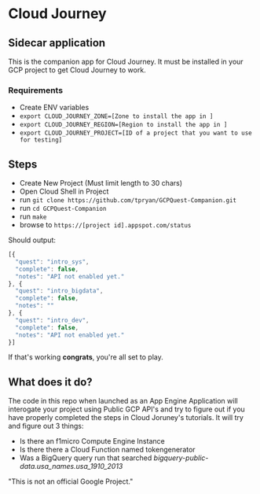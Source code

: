 # Cloud Journey
## Sidecar application
This is the companion app for Cloud Journey. 
It must be installed in your GCP project to get Cloud Journey to work. 

### Requirements
* Create ENV variables
* `export CLOUD_JOURNEY_ZONE=[Zone to install the app in ]`
* `export CLOUD_JOURNEY_REGION=[Region to install the app in ]`
* `export CLOUD_JOURNEY_PROJECT=[ID of a project that you want to use for testing]`

## Steps
* Create New Project (Must limit length to 30 chars)
* Open Cloud Shell in Project
* run `git clone https://github.com/tpryan/GCPQuest-Companion.git`
* run `cd GCPQuest-Companion`
* run `make`
* browse to `https://[project id].appspot.com/status`

Should output: 

```js
[{
  "quest": "intro_sys",
  "complete": false,
  "notes": "API not enabled yet."
}, {
  "quest": "intro_bigdata",
  "complete": false,
  "notes": ""
}, {
  "quest": "intro_dev",
  "complete": false,
  "notes": "API not enabled yet."
}]
```

If that's working **congrats**, you're all set to play. 

## What does it do? 
The code in this repo when launched as an App Engine Application will 
interogate your project using Public GCP API's and try to figure out if you 
have properly completed the steps in Cloud Joruney's tutorials. It will try and 
figure out 3 things:

* Is there an f1micro Compute Engine Instance
* Is there there a Cloud Function named tokengenerator
* Was a BigQuery query run that searched *bigquery-public-data.usa_names.usa_1910_2013*

"This is not an official Google Project."